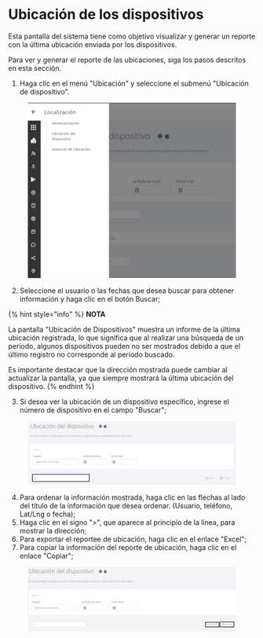 # Ubicación de los dispositivos

Esta pantalla del sistema tiene como objetivo visualizar y generar un reporte con la última ubicación enviada por los dispositivos.

Para ver y generar el reporte de las ubicaciones, siga los pasos descritos en esta sección.

1. Haga clic en el menú "Ubicación" y seleccione el submenú "Ubicación de dispositivo".

<figure><img src="../.gitbook/assets/image (17).png" alt=""><figcaption></figcaption></figure>

2. Seleccione el usuario o las fechas que desea buscar para obtener información y haga clic en el botón Buscar;

{% hint style="info" %}
**NOTA**&#x20;

La pantalla "Ubicación de Dispositivos" muestra un informe de la última ubicación registrada, lo que significa que al realizar una búsqueda de un período, algunos dispositivos pueden no ser mostrados debido a que el último registro no corresponde al período buscado.&#x20;

Es importante destacar que la dirección mostrada puede cambiar al actualizar la pantalla, ya que siempre mostrará la última ubicación del dispositivo.
{% endhint %}

3. Si desea ver la ubicación de un dispositivo específico, ingrese el número de dispositivo en el campo "Buscar";

<figure><img src="../.gitbook/assets/Captura de tela 2023-11-03 093049.png" alt=""><figcaption></figcaption></figure>

4. Para ordenar la información mostrada, haga clic en las flechas al lado del título de la información que desea ordenar. (Usuario, teléfono, Lat/Lng o fecha);
5. Haga clic en el signo ">", que aparece al principio de la línea, para mostrar la dirección;
6. Para exportar el reportee de ubicación, haga clic en el enlace "Excel";
7. Para copiar la información del reporte de ubicación, haga clic en el enlace "Copiar";

<figure><img src="../.gitbook/assets/Captura de tela 2023-11-03 093323.png" alt=""><figcaption></figcaption></figure>

